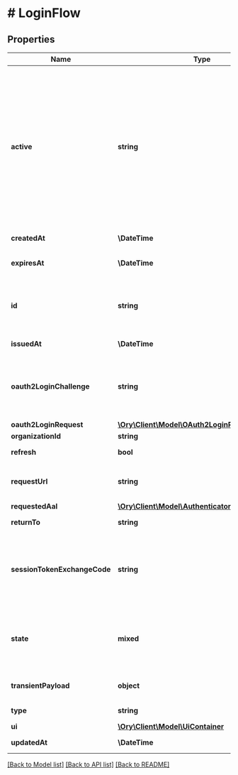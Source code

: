 # # LoginFlow

## Properties

Name | Type | Description | Notes
------------ | ------------- | ------------- | -------------
**active** | **string** | The active login method  If set contains the login method used. If the flow is new, it is unset. password CredentialsTypePassword oidc CredentialsTypeOIDC totp CredentialsTypeTOTP lookup_secret CredentialsTypeLookup webauthn CredentialsTypeWebAuthn code CredentialsTypeCodeAuth passkey CredentialsTypePasskey profile CredentialsTypeProfile link_recovery CredentialsTypeRecoveryLink  CredentialsTypeRecoveryLink is a special credential type linked to the link strategy (recovery flow).  It is not used within the credentials object itself. code_recovery CredentialsTypeRecoveryCode | [optional]
**createdAt** | **\DateTime** | CreatedAt is a helper struct field for gobuffalo.pop. | [optional]
**expiresAt** | **\DateTime** | ExpiresAt is the time (UTC) when the flow expires. If the user still wishes to log in, a new flow has to be initiated. |
**id** | **string** | ID represents the flow&#39;s unique ID. When performing the login flow, this represents the id in the login UI&#39;s query parameter: http://&lt;selfservice.flows.login.ui_url&gt;/?flow&#x3D;&lt;flow_id&gt; |
**issuedAt** | **\DateTime** | IssuedAt is the time (UTC) when the flow started. |
**oauth2LoginChallenge** | **string** | Ory OAuth 2.0 Login Challenge.  This value is set using the &#x60;login_challenge&#x60; query parameter of the registration and login endpoints. If set will cooperate with Ory OAuth2 and OpenID to act as an OAuth2 server / OpenID Provider. | [optional]
**oauth2LoginRequest** | [**\Ory\Client\Model\OAuth2LoginRequest**](OAuth2LoginRequest.md) |  | [optional]
**organizationId** | **string** |  | [optional]
**refresh** | **bool** | Refresh stores whether this login flow should enforce re-authentication. | [optional]
**requestUrl** | **string** | RequestURL is the initial URL that was requested from Ory Kratos. It can be used to forward information contained in the URL&#39;s path or query for example. |
**requestedAal** | [**\Ory\Client\Model\AuthenticatorAssuranceLevel**](AuthenticatorAssuranceLevel.md) |  | [optional]
**returnTo** | **string** | ReturnTo contains the requested return_to URL. | [optional]
**sessionTokenExchangeCode** | **string** | SessionTokenExchangeCode holds the secret code that the client can use to retrieve a session token after the login flow has been completed. This is only set if the client has requested a session token exchange code, and if the flow is of type \&quot;api\&quot;, and only on creating the login flow. | [optional]
**state** | **mixed** | State represents the state of this request:  choose_method: ask the user to choose a method to sign in with sent_email: the email has been sent to the user passed_challenge: the request was successful and the login challenge was passed. |
**transientPayload** | **object** | TransientPayload is used to pass data from the login to hooks and email templates | [optional]
**type** | **string** | The flow type can either be &#x60;api&#x60; or &#x60;browser&#x60;. |
**ui** | [**\Ory\Client\Model\UiContainer**](UiContainer.md) |  |
**updatedAt** | **\DateTime** | UpdatedAt is a helper struct field for gobuffalo.pop. | [optional]

[[Back to Model list]](../../README.md#models) [[Back to API list]](../../README.md#endpoints) [[Back to README]](../../README.md)
